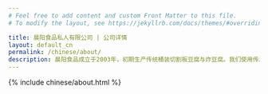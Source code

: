 ```yaml
---
# Feel free to add content and custom Front Matter to this file.
# To modify the layout, see https://jekyllrb.com/docs/themes/#overriding-theme-defaults

title: 晨阳食品私人有限公司 | 公司详情
layout: default_cn
permalink: /chinese/about/
description: 晨阳食品成立于2003年，初期生产传统桶装切割板豆腐与炸豆腐。我们使用传承的配方和累计经验已有四十多年，我们知道如何制造出优质的豆腐。
---
```


{% include chinese/about.html %}